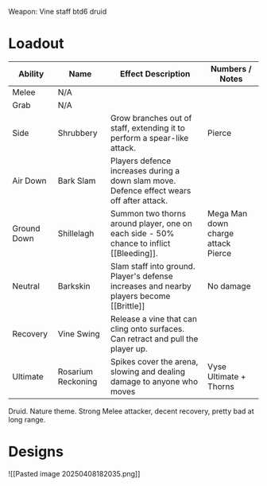 Weapon: Vine staff
btd6 druid
# Loadout

| Ability     | Name               | Effect Description                                                                         | Numbers / Notes                       |
| ----------- | ------------------ | ------------------------------------------------------------------------------------------ | ------------------------------------- |
| Melee       | N/A                |                                                                                            |                                       |
| Grab        | N/A                |                                                                                            |                                       |
| Side        | Shrubbery          | Grow branches out of staff, extending it to perform a spear-like attack.                   | Pierce                                |
| Air Down    | Bark Slam          | Players defence increases during a down slam move.  Defence effect wears off after attack. |                                       |
| Ground Down | Shillelagh         | Summon two thorns around player, one on each side - 50% chance to inflict [[Bleeding]].    | Mega Man down charge attack<br>Pierce |
| Neutral     | Barkskin           | Slam staff into ground.  Player's defense increases and nearby players become [[Brittle]]  | No damage                             |
| Recovery    | Vine Swing         | Release a vine that can cling onto surfaces.  Can retract and pull the player up.          |                                       |
| Ultimate    | Rosarium Reckoning | Spikes cover the arena, slowing and dealing damage to anyone who moves                     | Vyse Ultimate + Thorns                |
Druid. Nature theme. Strong Melee attacker, decent recovery, pretty bad at long range.

# Designs

![[Pasted image 20250408182035.png]]
